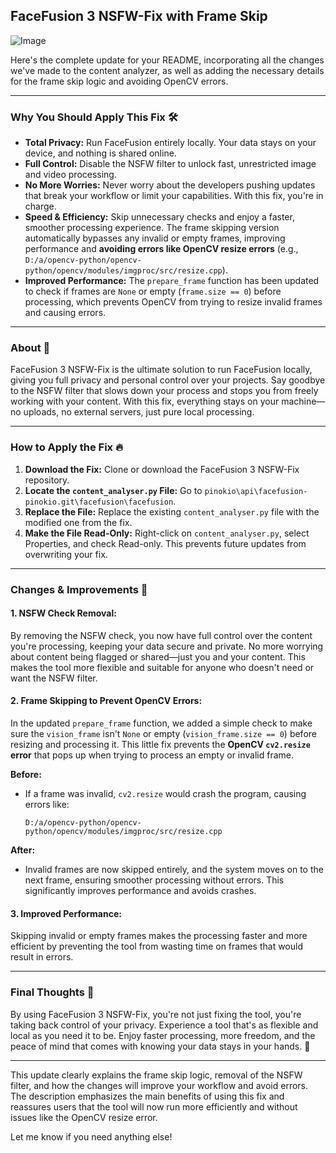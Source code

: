 ## FaceFusion 3 NSFW-Fix with Frame Skip
![Image](https://github.com/user-attachments/assets/1f859424-0509-488d-84a2-bb7da15b4694)

Here's the complete update for your README, incorporating all the changes we've made to the content analyzer, as well as adding the necessary details for the frame skip logic and avoiding OpenCV errors.

---



### **Why You Should Apply This Fix 🛠️**
- **Total Privacy:** Run FaceFusion entirely locally. Your data stays on your device, and nothing is shared online.
- **Full Control:** Disable the NSFW filter to unlock fast, unrestricted image and video processing.
- **No More Worries:** Never worry about the developers pushing updates that break your workflow or limit your capabilities. With this fix, you're in charge.
- **Speed & Efficiency:** Skip unnecessary checks and enjoy a faster, smoother processing experience. The frame skipping version automatically bypasses any invalid or empty frames, improving performance and **avoiding errors like OpenCV resize errors** (e.g., `D:/a/opencv-python/opencv-python/opencv/modules/imgproc/src/resize.cpp`).
- **Improved Performance:** The `prepare_frame` function has been updated to check if frames are `None` or empty (`frame.size == 0`) before processing, which prevents OpenCV from trying to resize invalid frames and causing errors.

---

### **About 🌟**
FaceFusion 3 NSFW-Fix is the ultimate solution to run FaceFusion locally, giving you full privacy and personal control over your projects. Say goodbye to the NSFW filter that slows down your process and stops you from freely working with your content. With this fix, everything stays on your machine—no uploads, no external servers, just pure local processing.

---

### **How to Apply the Fix 🔥**
1. **Download the Fix:** Clone or download the FaceFusion 3 NSFW-Fix repository.
2. **Locate the `content_analyser.py` File:** Go to `pinokio\api\facefusion-pinokio.git\facefusion\facefusion`.
3. **Replace the File:** Replace the existing `content_analyser.py` file with the modified one from the fix.
4. **Make the File Read-Only:** Right-click on `content_analyser.py`, select Properties, and check Read-only. This prevents future updates from overwriting your fix.

---

### **Changes & Improvements 🔧**

#### **1. NSFW Check Removal:**
By removing the NSFW check, you now have full control over the content you're processing, keeping your data secure and private. No more worrying about content being flagged or shared—just you and your content. This makes the tool more flexible and suitable for anyone who doesn't need or want the NSFW filter.

#### **2. Frame Skipping to Prevent OpenCV Errors:**
In the updated `prepare_frame` function, we added a simple check to make sure the `vision_frame` isn't `None` or empty (`vision_frame.size == 0`) before resizing and processing it. This little fix prevents the **OpenCV `cv2.resize` error** that pops up when trying to process an empty or invalid frame. 

**Before:**
- If a frame was invalid, `cv2.resize` would crash the program, causing errors like:
  ```
  D:/a/opencv-python/opencv-python/opencv/modules/imgproc/src/resize.cpp
  ```
  
**After:**
- Invalid frames are now skipped entirely, and the system moves on to the next frame, ensuring smoother processing without errors. This significantly improves performance and avoids crashes.

#### **3. Improved Performance:**
Skipping invalid or empty frames makes the processing faster and more efficient by preventing the tool from wasting time on frames that would result in errors.

---

### **Final Thoughts 🤩**
By using FaceFusion 3 NSFW-Fix, you're not just fixing the tool, you're taking back control of your privacy. Experience a tool that's as flexible and local as you need it to be. Enjoy faster processing, more freedom, and the peace of mind that comes with knowing your data stays in your hands. 💪

---

This update clearly explains the frame skip logic, removal of the NSFW filter, and how the changes will improve your workflow and avoid errors. The description emphasizes the main benefits of using this fix and reassures users that the tool will now run more efficiently and without issues like the OpenCV resize error.

Let me know if you need anything else!
